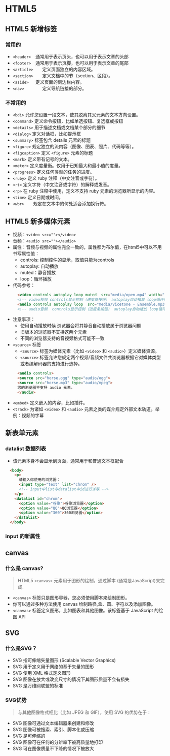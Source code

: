 # HTML5

## HTML5 新增标签

### 常用的
- `<header>  `通常用于表示页头，也可以用于表示文章的头部
- `<footer>  `通常用于表示页脚，也可以用于表示文章的尾部
- `<article>	`定义页面独立的内容区域。
- `<section>	`定义文档中的节（section、区段）。
- `<aside>   `定义页面的侧边栏内容。
- `<nav>	    `定义导航链接的部分。
  
### 不常用的
- `<bdi>`	    允许您设置一段文本，使其脱离其父元素的文本方向设置。
- `<command>`	定义命令按钮，比如单选按钮、复选框或按钮
- `<details>`	用于描述文档或文档某个部分的细节
- `<dialog>`	定义对话框，比如提示框
- `<summary>`	标签包含 details 元素的标题
- `<figure>`	规定独立的流内容（图像、图表、照片、代码等等）。
- `<figcaption>`	定义 `<figure>` 元素的标题
- `<mark>`	定义带有记号的文本。
- `<meter>`	定义度量衡。仅用于已知最大和最小值的度量。
- `<progress>`	定义任何类型的任务的进度。
- `<ruby>`	定义 ruby 注释（中文注音或字符）。
- `<rt>`	定义字符（中文注音或字符）的解释或发音。
- `<rp>`	在 ruby 注释中使用，定义不支持 ruby 元素的浏览器所显示的内容。
- `<time>`	定义日期或时间。
- `<wbr>	`规定在文本中的何处适合添加换行符。

## HTML5 新多媒体元素 
- 视频：`<video src=""></video>`
- 音频：`<audio src=""></audio>`
- 属性：音频与视频的属性完全一致的，属性都为布尔值，在html5中可以不用书写属性值：
  - controls: 控制控件的显示，取值只能为controls
  - autoplay: 自动播放
  - muted：静音播放
  - loop：循环播放
- 代码参考：
  ```html
    <video controls autoplay loop muted  src="media/open.mp4" width="1500px"></video> 
    <!-- video视频 controls显示控制（进度条按钮） autoplay自动播放 loop循环播放 muted静音自动播放 -->
    <audio controls autoplay loop  src="media/Vicetone - Ensemble.mp3"></audio>
    <!-- audio音频  controls显示控制（进度条按钮） autoplay自动播放 loop循环播放-->
  ```
- 注意事项：
  - 使用自动播放时候 浏览器会将其静音自动播放属于浏览器问题
  - 旧版本的浏览器不支持这两个元素
  - 不同的浏览器支持的音视频格式可能不一致
- `<source>` 标签
  - `<source>` 标签为媒体元素（比如 `<video>` 和 `<audio>`）定义媒体资源。
  - `<source>` 标签允许您规定两个视频/音频文件共浏览器根据它对媒体类型或者编解码器的支持进行选择。
  ```html
    <audio controls>
    <source src="horse.ogg" type="audio/ogg">
    <source src="horse.mp3" type="audio/mpeg">
    您的浏览器不支持 audio 元素。
    </audio>
  ```
- `<embed>`	定义嵌入的内容，比如插件。
- `<track>`	为诸如 `<video>` 和 `<audio>` 元素之类的媒介规定外部文本轨道。举例：视频的字幕


## 新表单元素
### datalist  数据列表
- 该元素本身不会显示到页面，通常用于和普通文本框配合
```html
  <body>
    <p>
      请输入你使用的浏览器：
      <input type="text" list="chrom" />
      <!-- input中list与datalist中id进行关联 -->
    </p>
    <datalist id="chrom">
      <option value="谷歌">谷歌浏览器</option>
      <option value="QQ">QQ浏览器</option>
      <option value="360">360浏览器</option>
    </datalist>
  </body>
```
### input 的新属性

## canvas

### 什么是 canvas?
> HTML5 `<canvas>` 元素用于图形的绘制，通过脚本 (通常是JavaScript)来完成.
- `<canvas>` 标签只是图形容器，您必须使用脚本来绘制图形。
- 你可以通过多种方法使用 canvas 绘制路径,盒、圆、字符以及添加图像。
- `<canvas>`	标签定义图形，比如图表和其他图像。该标签基于 JavaScript 的绘图 API

## SVG

### 什么是SVG？
- SVG 指可伸缩矢量图形 (Scalable Vector Graphics)
- SVG 用于定义用于网络的基于矢量的图形
- SVG 使用 XML 格式定义图形
- SVG 图像在放大或改变尺寸的情况下其图形质量不会有损失
- SVG 是万维网联盟的标准
### SVG优势
>与其他图像格式相比（比如 JPEG 和 GIF），使用 SVG 的优势在于：
- SVG 图像可通过文本编辑器来创建和修改
- SVG 图像可被搜索、索引、脚本化或压缩
- SVG 是可伸缩的
- SVG 图像可在任何的分辨率下被高质量地打印
- SVG 可在图像质量不下降的情况下被放大